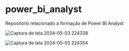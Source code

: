 # power_bi_analyst

Repositório relacionado a formação de Power BI Analyst

![Captura de tela 2024-05-03 224338](https://github.com/eduardabarragan/power_bi_analyst/assets/154289821/0423ebd9-3604-4022-b5f0-1018985b4473)

![Captura de tela 2024-05-03 224354](https://github.com/eduardabarragan/power_bi_analyst/assets/154289821/66995193-4022-4f71-a838-9b03931515f0)

